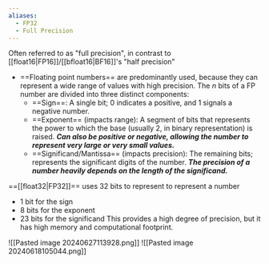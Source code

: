 ```yaml
---
aliases:
  - FP32
  - Full Precision
---
```

Often referred to as "full precision", in contrast to [[float16|FP16]]/[[bfloat16|BF16]]'s "half precision"

- ==Floating point numbers== are predominantly used, because they can represent a wide range of values with high precision. The *n* bits of a FP number are divided into three distinct components:
	- ==Sign==: A single bit; 0 indicates a positive, and 1 signals a negative number.
	- ==Exponent== (impacts range): A segment of bits that represents the power to which the base (usually 2, in binary representation) is raised. ***Can also be positive or negative, allowing the number to represent very large or very small values.***
	- ==Significand/Mantissa== (impacts precision): The remaining bits; represents the significant digits of the number. ***The precision of a number heavily depends on the length of the significand.***

==[[float32|FP32]]== uses 32 bits to represent to represent a number
- 1 bit for the sign
- 8 bits for the exponent
- 23 bits for the significand
This provides a high degree of precision, but it has high memory and computational footprint.



![[Pasted image 20240627113928.png]]
![[Pasted image 20240618105044.png]]
